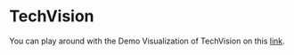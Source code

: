 # TechVision

You can play around with the Demo Visualization of TechVision on this [link](http://projector.tensorflow.org/?config=https://raw.githubusercontent.com/gtgeis/TechVision/master/DC_Space_config.json).
